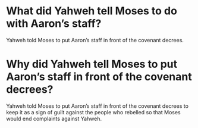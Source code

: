 # What did Yahweh tell Moses to do with Aaron’s staff?

Yahweh told Moses to put Aaron’s staff in front of the covenant decrees.

# Why did Yahweh tell Moses to put Aaron’s staff in front of the covenant decrees?

Yahweh told Moses to put Aaron’s staff in front of the covenant decrees to keep it as a sign of guilt against the people who rebelled so that Moses would end complaints against Yahweh.
